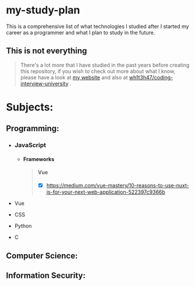 # my-study-plan

This is a comprehensive list of what technologies I studied after I started my career as a programmer and what I plan to study in the future.

## This is not everything
> There's a lot more that I have studied in the past years before creating this repository, if you wish to check out more about what I know, please have a look at [my website](https://invalid.com) and also at [wh1t3h47/coding-interview-university](https://github.com/wh1t3h47/coding-interview-university) .


# Subjects:

## Programming:

- ### JavaScript
  - #### Frameworks
    > #### Vue
      > - [x] https://medium.com/vue-mastery/10-reasons-to-use-nuxt-js-for-your-next-web-application-522397c9366b

- Vue

- CSS

- Python

- C


## Computer Science:

## Information Security:
